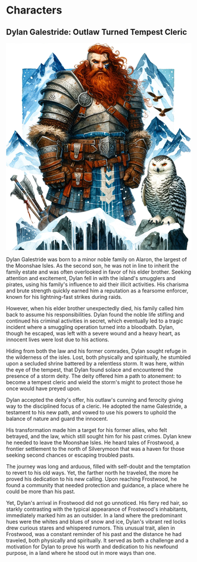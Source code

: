 # Characters

## Dylan Galestride: Outlaw Turned Tempest Cleric

![](images/dylan.png)

Dylan Galestride was born to a minor noble family on Alaron, the largest of the Moonshae Isles. As the second son, he was not in line to inherit the family estate and was often overlooked in favor of his elder brother. Seeking attention and excitement, Dylan fell in with the island's smugglers and pirates, using his family's influence to aid their illicit activities. His charisma and brute strength quickly earned him a reputation as a fearsome enforcer, known for his lightning-fast strikes during raids.

However, when his elder brother unexpectedly died, his family called him back to assume his responsibilities. Dylan found the noble life stifling and continued his criminal activities in secret, which eventually led to a tragic incident where a smuggling operation turned into a bloodbath. Dylan, though he escaped, was left with a severe wound and a heavy heart, as innocent lives were lost due to his actions.

Hiding from both the law and his former comrades, Dylan sought refuge in the wilderness of the isles. Lost, both physically and spiritually, he stumbled upon a secluded shrine battered by a relentless storm. It was here, within the eye of the tempest, that Dylan found solace and encountered the presence of a storm deity. The deity offered him a path to atonement: to become a tempest cleric and wield the storm's might to protect those he once would have preyed upon.

Dylan accepted the deity's offer, his outlaw's cunning and ferocity giving way to the disciplined focus of a cleric. He adopted the name Galestride, a testament to his new path, and vowed to use his powers to uphold the balance of nature and guard the innocent.

His transformation made him a target for his former allies, who felt betrayed, and the law, which still sought him for his past crimes. Dylan knew he needed to leave the Moonshae Isles. He heard tales of Frostwood, a frontier settlement to the north of Silverymoon that was a haven for those seeking second chances or escaping troubled pasts.

The journey was long and arduous, filled with self-doubt and the temptation to revert to his old ways. Yet, the farther north he traveled, the more he proved his dedication to his new calling. Upon reaching Frostwood, he found a community that needed protection and guidance, a place where he could be more than his past.

Yet, Dylan's arrival in Frostwood did not go unnoticed. His fiery red hair, so starkly contrasting with the typical appearance of Frostwood's inhabitants, immediately marked him as an outsider. In a land where the predominant hues were the whites and blues of snow and ice, Dylan's vibrant red locks drew curious stares and whispered rumors. This unusual trait, alien in Frostwood, was a constant reminder of his past and the distance he had traveled, both physically and spiritually. It served as both a challenge and a motivation for Dylan to prove his worth and dedication to his newfound purpose, in a land where he stood out in more ways than one.